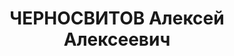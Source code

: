 ---
title: ЧЕРНОСВИТОВ Алексей Алексеевич
description: "Род. в 1900, Швейцария, русский, обр.: среднее, член ВКП(б). Проживал:\
  \ Москва, ул. Серафимовича, д. 2 (Дом правительства), кв. 435. Зам. управляющего\
  \ делами СНК СССР. \n  Арестован 20.06.1937. Обв. в подготовке терактов и участии\
  \ в к.-р. организации. Приговор: ВК ВС СССР, 27.10.1937 – ВМН. Расстрелян 27.10.1937,\
  \ г.Москва. \n  Реабилитирован ВК ВС СССР 09.03.1955"
---